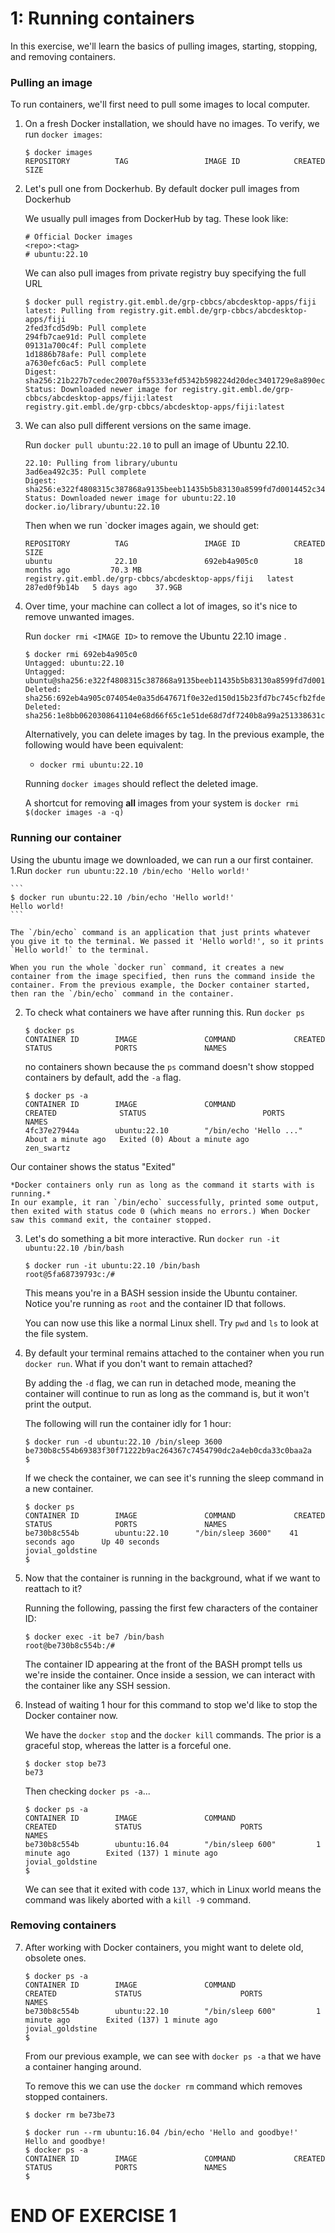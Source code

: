 # 1: Running containers

In this exercise, we'll learn the basics of pulling images, starting, stopping, and removing containers.

### Pulling an image

To run containers, we'll first need to pull some images to local computer.

1. On a fresh Docker installation, we should have no images. To verify, we run `docker images`:

    ```
    $ docker images
    REPOSITORY          TAG                 IMAGE ID            CREATED             SIZE
    ```

2. Let's pull one from Dockerhub. By default docker pull images from Dockerhub

    We usually pull images from DockerHub by tag. These look like:

    ```
    # Official Docker images
    <repo>:<tag>
    # ubuntu:22.10
    ```
     
    We can also pull images from private registry buy specifying the full URL

    ```
    $ docker pull registry.git.embl.de/grp-cbbcs/abcdesktop-apps/fiji
    latest: Pulling from registry.git.embl.de/grp-cbbcs/abcdesktop-apps/fiji
    2fed3fcd5d9b: Pull complete 
    294fb7cae91d: Pull complete 
    09131a700c4f: Pull complete 
    1d1886b78afe: Pull complete 
    a7630efc6ac5: Pull complete 
    Digest: sha256:21b227b7cedec20070af55333efd5342b598224d20dec3401729e8a890ec50a6
    Status: Downloaded newer image for registry.git.embl.de/grp-cbbcs/abcdesktop-apps/fiji:latest
    registry.git.embl.de/grp-cbbcs/abcdesktop-apps/fiji:latest
    ```
3. We can also pull different versions on the same image.

    Run `docker pull ubuntu:22.10` to pull an image of Ubuntu 22.10.

    ```
    22.10: Pulling from library/ubuntu
    3ad6ea492c35: Pull complete 
    Digest: sha256:e322f4808315c387868a9135beeb11435b5b83130a8599fd7d0014452c34f489
    Status: Downloaded newer image for ubuntu:22.10
    docker.io/library/ubuntu:22.10
    ```
    Then when we run `docker images again, we should get:
    ```
    REPOSITORY          TAG                 IMAGE ID            CREATED             SIZE
    ubuntu              22.10               692eb4a905c0        18 months ago         70.3 MB
    registry.git.embl.de/grp-cbbcs/abcdesktop-apps/fiji   latest    287ed0f9b14b   5 days ago    37.9GB

    ```

4. Over time, your machine can collect a lot of images, so it's nice to remove unwanted images.

    Run `docker rmi <IMAGE ID>` to remove the Ubuntu 22.10 image .

    ```
    $ docker rmi 692eb4a905c0
    Untagged: ubuntu:22.10
    Untagged: ubuntu@sha256:e322f4808315c387868a9135beeb11435b5b83130a8599fd7d0014452c34f489
    Deleted: sha256:692eb4a905c074054e0a35d647671f0e32ed150d15b23fd7bc745cfb2fdeddbd
    Deleted: sha256:1e8bb0620308641104e68d66f65c1e51de68d7df7240b8a99a251338631c6911
    ```

    Alternatively, you can delete images by tag. In the previous example, the following would have been equivalent:

     - `docker rmi ubuntu:22.10`

    Running `docker images` should reflect the deleted image.

    A shortcut for removing **all** images from your system is `docker rmi $(docker images -a -q)`

### Running our container

Using the ubuntu image we downloaded, we can run a our first container. 
1.Run `docker run ubuntu:22.10 /bin/echo 'Hello world!'`

    ```
    $ docker run ubuntu:22.10 /bin/echo 'Hello world!'
    Hello world!
    ```

    The `/bin/echo` command is an application that just prints whatever you give it to the terminal. We passed it 'Hello world!', so it prints `Hello world!` to the terminal.

    When you run the whole `docker run` command, it creates a new container from the image specified, then runs the command inside the container. From the previous example, the Docker container started, then ran the `/bin/echo` command in the container.

2. To check what containers we have after running this. Run `docker ps`

    ```
    $ docker ps
    CONTAINER ID        IMAGE               COMMAND             CREATED             STATUS              PORTS               NAMES
    ```

    no containers shown because the `ps` command doesn't show stopped containers by default, add the `-a` flag.

    ```
    $ docker ps -a
    CONTAINER ID        IMAGE               COMMAND                  CREATED              STATUS                          PORTS               NAMES
    4fc37e27944a        ubuntu:22.10        "/bin/echo 'Hello ..."   About a minute ago   Exited (0) About a minute ago                       zen_swartz
    ```

  Our container shows the status "Exited"

    *Docker containers only run as long as the command it starts with is running.* 
    In our example, it ran `/bin/echo` successfully, printed some output, then exited with status code 0 (which means no errors.) When Docker saw this command exit, the container stopped.

3. Let's do something a bit more interactive. Run `docker run -it ubuntu:22.10 /bin/bash`

    ```
    $ docker run -it ubuntu:22.10 /bin/bash
    root@5fa68739793c:/# 
    ```

   This means you're in a BASH session inside the Ubuntu container. Notice you're running as `root` and the container ID that follows.

    You can now use this like a normal Linux shell. Try `pwd` and `ls` to look at the file system.


4. By default your terminal remains attached to the container when you run `docker run`. What if you don't want to remain attached?

   By adding the `-d` flag, we can run in detached mode, meaning the container will continue to run as long as the command is, but it won't print the output.

   The following will run the container idly for 1 hour:

    ```
    $ docker run -d ubuntu:22.10 /bin/sleep 3600
    be730b8c554b69383f30f71222b9ac264367c7454790dc2a4eb0cda33c0baa2a
    $
    ```

    If we check the container, we can see it's running the sleep command in a new container.

    ```
    $ docker ps
    CONTAINER ID        IMAGE               COMMAND             CREATED             STATUS              PORTS               NAMES
    be730b8c554b        ubuntu:22.10      "/bin/sleep 3600"    41 seconds ago      Up 40 seconds                           jovial_goldstine
    $
    ```

5. Now that the container is running in the background, what if we want to reattach to it?

    Running the following, passing the first few characters of the container ID:

    ```
    $ docker exec -it be7 /bin/bash
    root@be730b8c554b:/#
    ```

    The container ID appearing at the front of the BASH prompt tells us we're inside the container. Once inside a session, we can interact with the container like any SSH session.

   
6. Instead of waiting 1 hour for this command to stop we'd like to stop the Docker container now.

    We have the `docker stop` and the `docker kill` commands. The prior is a graceful stop, whereas the latter is a forceful one.

   
    ```
    $ docker stop be73
    be73
    ```

    Then checking `docker ps -a`...

    ```
    $ docker ps -a
    CONTAINER ID        IMAGE               COMMAND                  CREATED             STATUS                      PORTS               NAMES
    be730b8c554b        ubuntu:16.04        "/bin/sleep 600"         1 minute ago        Exited (137) 1 minute ago                       jovial_goldstine
    $
    ```

    We can see that it exited with code `137`, which in Linux world means the command was likely aborted with a `kill -9` command.

### Removing containers

7. After working with Docker containers, you might want to delete old, obsolete ones.

    ```
    $ docker ps -a
    CONTAINER ID        IMAGE               COMMAND                  CREATED             STATUS                      PORTS               NAMES
    be730b8c554b        ubuntu:22.10        "/bin/sleep 600"         1 minute ago        Exited (137) 1 minute ago                       jovial_goldstine
    $
    ```

    From our previous example, we can see with `docker ps -a` that we have a container hanging around.

    To remove this we can use the `docker rm` command which removes stopped containers.

    ```
    $ docker rm be73be73
   
    $ docker run --rm ubuntu:16.04 /bin/echo 'Hello and goodbye!'
    Hello and goodbye!
    $ docker ps -a
    CONTAINER ID        IMAGE               COMMAND             CREATED             STATUS              PORTS               NAMES
    $
    ```

# END OF EXERCISE 1
